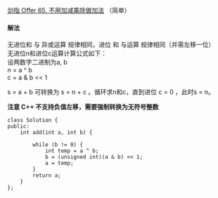 [剑指 Offer 65. 不用加减乘除做加法](https://leetcode-cn.com/problems/bu-yong-jia-jian-cheng-chu-zuo-jia-fa-lcof/) （简单）

#### 解法

无进位和 与 异或运算 规律相同，进位 和 与运算 规律相同（并需左移一位）    
无进位n和进位c运算计算公式如下：    
设两数字二进制为a, b    
n = a ^ b    
c = a & b << 1    

s = a + b 可转换为 s = n + c 。循环求n和c，直到进位 c = 0 ，此时s = n。


**注意 C++ 不支持负值左移，需要强制转换为无符号整数**

```
class Solution {
public:
    int add(int a, int b) {
        
        while (b != 0) {
            int temp = a ^ b;
            b = (unsigned int)(a & b) << 1;
            a = temp;
        }
        return a;
    }
};
```